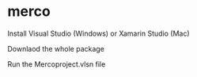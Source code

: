 # merco

Install Visual Studio (Windows) or Xamarin Studio (Mac)

Downlaod the whole package

Run the Mercoproject.vlsn file
